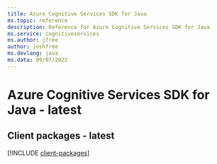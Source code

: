 ```yaml
---
title: Azure Cognitive Services SDK for Java
ms.topic: reference
description: Reference for Azure Cognitive Services SDK for Java
ms.service: cognitiveservices
ms.author: jfree
author: joshfree
ms.devlang: java
ms.data: 09/07/2022
---
```

# Azure Cognitive Services SDK for Java - latest

## Client packages - latest
[!INCLUDE [client-packages](cognitive-services-client-index.md)]